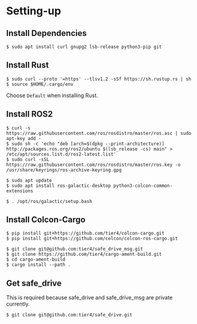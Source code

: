# Setting-up

## Install Dependencies

```text
$ sudo apt install curl gnupg2 lsb-release python3-pip git
```

## Install Rust

```text
$ sudo curl --proto '=https' --tlsv1.2 -sSf https://sh.rustup.rs | sh
$ source $HOME/.cargo/env
```

Choose `Default` when installing Rust.

## Install ROS2

```text
$ curl -s https://raw.githubusercontent.com/ros/rosdistro/master/ros.asc | sudo apt-key add -
$ sudo sh -c 'echo "deb [arch=$(dpkg --print-architecture)] http://packages.ros.org/ros2/ubuntu $(lsb_release -cs) main" > /etc/apt/sources.list.d/ros2-latest.list'
$ sudo curl -sSL https://raw.githubusercontent.com/ros/rosdistro/master/ros.key -o /usr/share/keyrings/ros-archive-keyring.gpg
```

```text
$ sudo apt update
$ sudo apt install ros-galactic-desktop python3-colcon-common-extensions
```

```text
$ . /opt/ros/galactic/setup.bash
```

## Install Colcon-Cargo

```text
$ pip install git+https://github.com/tier4/colcon-cargo.git
$ pip install git+https://github.com/colcon/colcon-ros-cargo.git
```

```text
$ git clone git@github.com:tier4/safe_drive_msg.git
$ git clone https://github.com/tier4/cargo-ament-build.git
$ cd cargo-ament-build
$ cargo install --path .
```

## Get safe_drive

This is required because safe_drive and safe_drive_msg are private currently.

```text
$ git clone git@github.com:tier4/safe_drive.git
```
